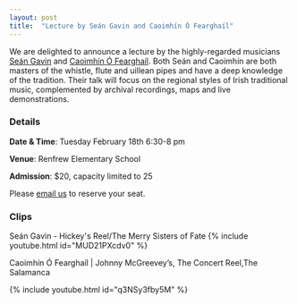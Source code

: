```yaml
---
layout: post
title:  "Lecture by Seán Gavin and Caoimhín Ó Fearghaíl"
---
```



We are delighted to announce a lecture by the highly-regarded musicians [Seán Gavin](https://www.seangavinmusic.com/about/) and [Caoimhín Ó Fearghaíl](https://www.caoimhinofearghail.ie/bio). 
Both Seán and Caoimhín are both masters of the whistle, flute and uillean pipes and have a deep knowledge of the tradition. 
Their talk will focus on the regional styles of Irish traditional music, complemented by archival recordings, maps and live demonstrations. 

### Details

**Date & Time**: Tuesday February 18th 6:30-8 pm

**Venue**: Renfrew Elementary School

**Admission**: $20, capacity limited to 25

Please [email us](mailto:info@vsim.ca) to reserve your seat.

### Clips

Seán Gavin - Hickey's Reel/The Merry Sisters of Fate
{% include youtube.html id="MUD21PXcdv0" %}

Caoimhín Ó Fearghaíl | Johnny McGreevey’s, The Concert Reel,The Salamanca

{% include youtube.html id="q3NSy3fby5M" %}
